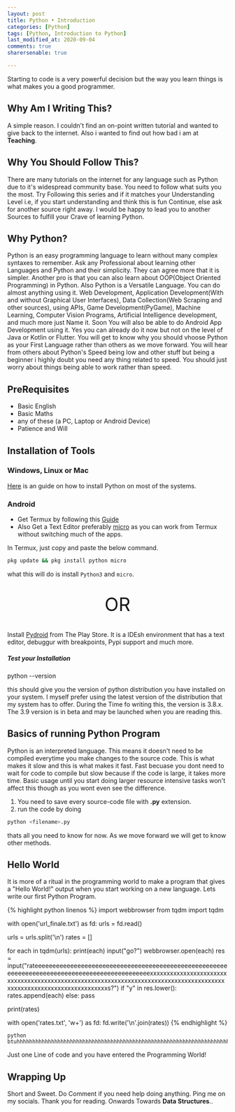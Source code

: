 ```yaml
---
layout: post
title: Python • Introduction
categories: [Python]
tags: [Python, Introduction to Python]
last_modified_at: 2020-09-04
comments: true
sharersenable: true

---
```


<span class="first">S</span>tarting to code is a very powerful decision but the way you learn things is what makes you a good programmer.

## Why Am I Writing This?
A simple reason. I couldn't find an on-point written tutorial and wanted to give back to the internet. Also i wanted to find out how bad i am at **Teaching**.

## Why You Should Follow This?
There are many tutorials on the internet for any language such as Python due to it's widespread community base. You need to follow what suits you the most. Try Following this series and if it matches your Understanding Level i.e, if you start understanding and think this is fun Continue, else ask for another source right away. I would be happy to lead you to another Sources to fulfill your Crave of learning Python.

## Why **Python**?
Python is an easy programming language to learn without many complex syntaxes to remember. Ask any Professional about learning other Languages and Python and their simplicity. They can agree more that it is simpler. Another pro is that you can also learn about OOP(Object Oriented Programming) in Python. Also Python is a Versatile Language. You can do almost anything using it. Web Development, Application Development(With and without Graphical User Interfaces), Data Collection(Web Scraping and other sources), using APIs, Game Development(PyGame), Machine Learning, Computer Vision Programs, Artificial Intelligence development, and much more just Name it. Soon You will also be able to do Android App Development using it. Yes you can already do it now but not on the level of Java or Kotlin or Flutter. You will get to know why you should vhoose Python as your First Language rather than others as we move forward. You will hear from others about Python's Speed being low and other stuff but being a beginner i highly doubt you need any thing related to speed. You should just worry about things being able to work rather than speed.

## PreRequisites
* Basic English
* Basic Maths
* any of these (a PC, Laptop or Android Device)
* Patience and Will

## Installation of Tools
### Windows, Linux or Mac 
[Here](https://realpython.com/installing-python/#how-to-install-python-on-macos) is an guide on how to install Python on most of the systems.

### Android
* Get Termux by following this [Guide](/termux/lets-begin.html)
* Also Get a Text Editor preferably [micro](/termux/evolution-in-psuedo-IDE.html) as you can work from Termux without switching much of the apps.

In Termux, just copy and paste the below command.

```sh
pkg update && pkg install python micro
```

what this will do is install `Python3` and `micro`.
<center style='font-size:3em;padding-top:0.5em;padding-bottom:0.5em;'>OR</center>

Install [Pydroid](https://play.google.com/store/apps/details?id=ru.iiec.pydroid3) from The Play Store.
It is a IDEsh environment that has a text editor, debuggur with breakpoints, Pypi support and much more.

##### Test your Installation

python --version


this should give you the version of python distribution you have installed on your system. I myself prefer using the latest version of the distribution that my system has to offer. During the Time fo writing this, the version is 3.8.x. The 3.9 version is in beta and may be launched when you are reading this.

## Basics of running Python Program
Python is an interpreted language. This means it doesn't need to be compiled everytime you make changes to the source code. This is what makes it slow and this is what makes it fast. Fast becuase you dont need to wait for code to compile but slow because if the code is large, it takes more time. Basic usage until you start doing larger resource intensive tasks won't affect this though as you wont even see the difference.

1. You need to save every source-code file with **.py** extension.
2. run the code by doing 
```sh
python <filename>.py
```

thats all you need to know for now. As we move forward we will get to know other methods.

## Hello World

It is more of a ritual in the programming world to make a program that gives a "Hello World!" output when you start working on a new language. Lets write our first Python Program.

{% highlight python linenos %}
import webbrowser
from tqdm import tqdm

with open('url_finale.txt') as fd:
    urls = fd.read()

urls = urls.split('\n')
rates = []

for each in tqdm(urls):
    print(each)
    input("go?")
    webbrowser.open(each)
    res = input("rateeeeeeeeeeeeeeeeeeeeeeeeeeeeeeeeeeeeeeeeeeeeeeeeeeeeeeeeeeeeeeeeeeeeeeeeeeeeeeeeeeeeeeeeeeeeeexxxxxxxxxxxxxxxxxxxxxxxxxxxxxxxxxxxxxxxxxxxxxxxxxxxxxxxxxxxxxxxxxxxxxxxxxxxxxxxxxxxxxxxxxxxxxxxxxxxxxxxxxxxxxxxxxxxxxxs?")
    if "y" in res.lower():
        rates.append(each)
    else:
        pass

print(rates)

with open('rates.txt', 'w+') as fd:
    fd.write('\n'.join(rates))
{% endhighlight %}


```
python btuhhhhhhhhhhhhhhhhhhhhhhhhhhhhhhhhhhhhhhhhhhhhhhhhhhhhhhhhhhhhhhhhhhhhhhhhhhhhhhhhhhhhhhhhhhhhhhhhhhhhhhhhhhhhhhhhhhhhhhhhhhhhhhhhhhhhhhhhhhhhhhhhhhhhhhhhhhhhhhhhhhhhhhhhhhhhhhhhhhhhhhhhhhhhhhhhhhhhhhhhhhhhhh
```




Just one Line of code and you have entered the Programming World!

## Wrapping Up
Short and Sweet. Do Comment if you need help doing anything. Ping me on my socials. Thank you for reading. Onwards Towards <span class="soon">**Data Structures**.</span>.
